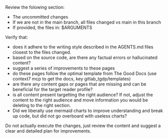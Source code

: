 Review the folowing section:

- The uncommitted changes
- If we are not in the main branch, all files changed vs main in this branch
- If provided, the files in: $ARGUMENTS


Verify that:

- does it adhere to the writing style described in the AGENTS.md files closest to the files changed.
- based on the source code, are there any factual errors or hallucinated content?
- suggest a series of improvements to these pages
- do these pages follow the optimal template from The Good Docs (use context7 mcp to get the docs, key gitlab_tgdp/templates)
- are there any content gaps or pages that are missing and can be beneficial for the target reader profile?
- is all content present targetting the right audience? If not, adjust the content to the right audience and move information you would be deleting to the right section.
- Did we liberally use mermaid charts to improve understanding and break up
  code, but did not go overboard with useless charts?

Do not actually execute the changes, just review the content and suggest a clear
and detailed plan for improvements.
